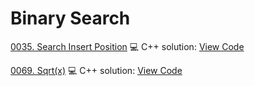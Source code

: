 # Binary Search


[0035. Search Insert Position](https://leetcode.com/problems/search-insert-position/)
💻 C++ solution: [View Code](../Problems/0035.Search-Insert-Position/0035.Search-Insert-Position.cpp)

[0069. Sqrt(x)](https://leetcode.com/problems/sqrt(x)/)
💻 C++ solution: [View Code](../Problems/0069.Sqrt(x)/0069.Sqrt(x).cpp)
